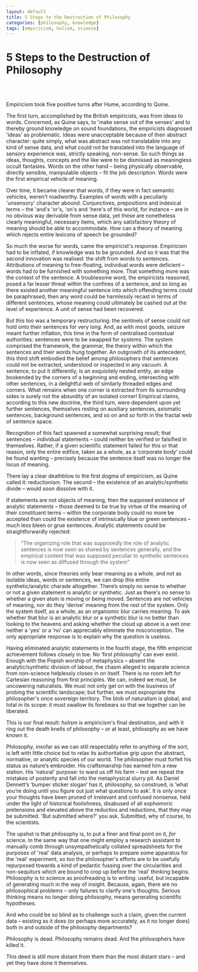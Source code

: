 ```yaml
---
layout: default
title: 5 Steps to the Destruction of Philosophy
categories: [philosophy, knowledge]
tags: [empiricism, holism, science]
---
```

# 5 Steps to the Destruction of Philosophy
<br>
<br>

Empiricism took five positive turns after Hume, according to Quine.

The first turn, accomplished by the British empiricists, was  from ideas to words. Concerned, as Quine says, to 'make sense out of the senses' and to thereby ground knowledge on sound foundations, the empiricists diagnosed 'ideas' as problematic. Ideas were unacceptable because of their abstract character: quite simply, what was abstract was not translatable into any kind of sense data, and what could not be translated into the language of sensory experience was, strictly speaking, non-sense. So such things as ideas, thoughts, concepts and the like were to be dismissed as meaningless occult fantasies. Words on the other hand – being physically observable, directly sensible, manipulable objects – fit the job description. Words were the first empirical vehicle of meaning.

Over time, it became clearer that words, if they were in fact semantic vehicles, weren't roadworthy. Examples of words with a peculiarly 'unsensory' character abound. Conjunctives, prepositions and indexical terms – the 'and's 'or's, 'on's and 'here's of this world, for instance – are in no obvious way derivable from sense data, yet these are nonetheless clearly meaningful, necessary items, which any satisfactory theory of meaning should be able to accommodate. How can a theory of meaning which rejects entire lexicons of speech be grounded?

So much the worse for words, came the empiricist's response. Empiricism had to be inflated, if knowledge was to be grounded. And so it was that the second innovation was realised: the shift from words to sentences. Attributions of meaning to free-floating, individual words were deficient – words had to be furnished with something more. That something more was the context of the sentence. A troublesome word, the empiricists reasoned, posed a far lesser threat within the confines of a sentence, and so long as there existed another meaningful sentence into which offending terms could be paraphrased, then any word could be harmlessly recast in terms of different sentences, whose meaning could ultimately be cashed out at the level of experience. A unit of sense had been recovered.

But this too was a temporary restructuring: the sentinels of sense could not hold onto their sentences for very long. And, as with most goods, seizure meant further inflation, this time in the form of centralised contextual authorities: sentences were to be swapped for *systems*. The system comprised the framework, the grammar, the theory within which the sentences and their words hung together. An outgrowth of its antecedent, this third shift embodied the belief among philosophers that sentences could not be extracted, understood or inspected in any vacuum. A sentence, to put it differently, is an exquisitely nested entity, an edge bookended by the corners of a beginning and ending, intersecting with other sentences, in a delightful web of similarly threaded edges and corners. What remains when one corner is extracted from its surrounding sides is surely not the absurdity of an isolated corner! Empirical claims, according to this new doctrine, the third turn, were dependent upon yet further sentences, themselves resting on auxiliary sentences, axiomatic sentences, background sentences, and so on and so forth in the fractal web of sentence space.

Recognition of this fact spawned a somewhat surprising result; that sentences – individual statements – could neither be verified or falsified in themselves. Rather, if a given scientific statement failed for this or that reason, only the entire edifice, taken as a whole, as a ‘corporate body’ could be found wanting – precisely because the sentence itself was no longer the locus of meaning.

There lay a clear deathblow to the first dogma of empiricism, as Quine called it: reductionism. The second – the existence of an analytic/synthetic divide – would soon dissolve with it.

If statements are not objects of meaning, then the supposed existence of analytic statements – those deemed to be true by virtue of the meaning of their constituent terms – within the corporate body could no more be accepted than could the existence of intrinsically blue or green sentences – much less bleen or grue sentences. Analytic statements could be straightforwardly rejected:

>“The organizing role that was supposedly the role of analytic sentences is now seen as shared by sentences generally, and the empirical content that was supposed peculiar to synthetic sentences is now seen as diffused through the system”

In other words, since theories only bear meaning as a whole, and not as isolable ideas, words or sentences, we can drop this entire synthetic/analytic charade altogether. There’s simply no sense to whether or not a given statement is analytic or synthetic. Just as there's no sense to whether a given atom is moving or being moved. Sentences are not vehicles of meaning, nor do they 'derive' meaning from the rest of the system. Only the system itself, as a whole, as an organismic blur carries meaning. To ask whether that blur is an analytic blur or a synthetic blur is no better than looking to the heavens and asking whether the cloud up above is a wet one: neither a ‘yes’ or a ‘no’ can appreciably eliminate the misconception. The only appropriate response is to explain why the question is useless.

Having eliminated analytic statements in the fourth stage, the fifth empiricist achievement follows closely in toe. No ‘first philosophy’ can ever exist. Enough with the Popish worship of metaphysics – absent the analytic/synthetic division of labour, the chasm alleged to separate science from non-science helplessly closes in on itself. There is no room left for Cartesian reasoning from first principles. We can, indeed we must, be uncowering naturalists. We must not only get on with the business of probing the scientific landscape; but further, we must expropriate the philosopher's once sovereign territory. The blob of naturalism is global, and total in its scope: it must swallow its forebears so that we together can be liberated.

This is our final result: holism is empiricism's final destination, and with it ring out the death knells of philosophy – or at least, philosophy as we have known it.

Philosophy, insofar as we can still respectably refer to anything of the sort, is left with little choice but to relax its authoritative grip upon the abstract, normative, or analytic species of our world. The philosopher must forfeit his status as nature’s embroider. His craftsmanship has earned him a new station. His 'natural' purpose: to ward us off his farm – lest we repeat the mistakes of posterity and fall into the metaphysical slurry pit. As Daniel Dennett’s ‘bumper sticker slogan’ has it, philosophy, so construed, is ‘what you’re doing until you figure out just what questions to ask’. It is only once your thoughts have been pruned of irrelevant and confused nonsense, held under the light of historical foolishness, disabused of all sophomoric pretensions and elevated above the reductios and reductions, that they may be submitted. 'But submitted where?' you ask. Submitted, why of course, to the scientists.

The upshot is that philosophy is, to put a finer and final point on it, *for* science. In the same way that one might employ a research assistant to manually comb through unsympathetically collated spreadsheets for the purposes of 'real' data analysis, or perhaps to prepare some apparatus for the 'real' experiment, so too the philosopher's efforts are to be usefully repurposed towards a kind of pedantic fussing over the circularities and non-sequiturs which are bound to crop up before the 'real' thinking begins. Philosophy is to science as proofreading is to writing: useful, but incapable of generating much in the way of insight. Because, again, there are no philosophical problems – only failures to clarify one's thoughts. Serious thinking means no longer doing philosophy, means generating scientific hypotheses.

And who could be so blind as to challenge such a claim, given the current data – existing as it does (or perhaps more accurately, as it no longer does) both in and outside of the philosophy departments?

Philosophy is dead. Philosophy remains dead. And the philosophers have killed it.

This deed is still more distant from them than the most distant stars – and yet they have done it themselves.
